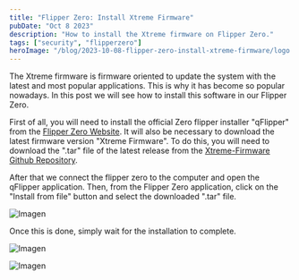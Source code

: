 ```yaml
---
title: "Flipper Zero: Install Xtreme Firmware" 
pubDate: "Oct 8 2023"
description: "How to install the Xtreme firmware on Flipper Zero."
tags: ["security", "flipperzero"]
heroImage: "/blog/2023-10-08-flipper-zero-install-xtreme-firmware/logo.png"
---
```


The Xtreme firmware is firmware oriented to update the system with the latest and most popular applications. This is why it has become so popular nowadays. In this post we will see how to install this software in our Flipper Zero.

First of all, you will need to install the official Zero flipper installer "qFlipper" from the [Flipper Zero Website](https://flipperzero.one/downloads).
It will also be necessary to download the latest firmware version "Xtreme Firmware". To do this, you will need to download the ".tar" file of the latest release from the [Xtreme-Firmware Github Repository](https://github.com/Flipper-XFW/Xtreme-Firmware/releases).

After that we connect the flipper zero to the computer and open the qFlipper application. Then, from the Flipper Zero application, click on the "Install from file" button and select the downloaded ".tar" file.

![Imagen](/blog/2023-10-08-flipper-zero-install-xtreme-firmware/flipper-01.png)

Once this is done, simply wait for the installation to complete.

![Imagen](/blog/2023-10-08-flipper-zero-install-xtreme-firmware/flipper-02.png)

![Imagen](/blog/2023-10-08-flipper-zero-install-xtreme-firmware/flipper-03.png)